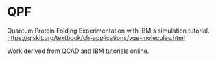 # QPF
Quantum Protein Folding
Experimentation with IBM's simulation tutorial. https://qiskit.org/textbook/ch-applications/vqe-molecules.html

Work derived from QCAD and IBM tutorials online.
